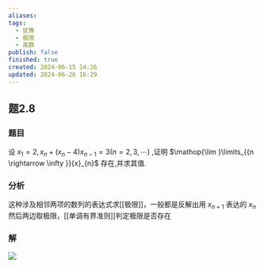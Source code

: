 ```yaml
---
aliases: 
tags:
  - 犹豫
  - 极限
  - 高数
publish: false
finished: true
created: 2024-06-15 14:26
updated: 2024-06-26 16:29
---
```

## 题2.8
### 题目
设 ${x}_{1} = 2,{x}_{n} + ( {{x}_{n} - 4}) {x}_{n - 1} = 3( {n = 2,3,\cdots })$ ,证明 $\mathop{\lim }\limits_{{n \rightarrow  \infty }}{x}_{n}$ 存在,并求其值.
### 分析
这种涉及相邻两项的数列的表达式求[[极限]]，一般都是反解出用 $x_{n+1}$ 表达的 $x_{n}$ 然后两边取极限，[[单调有界准则]]判定极限是否存在
### 解
![](https://img.hwenyi.live/202406261658263.webp)
